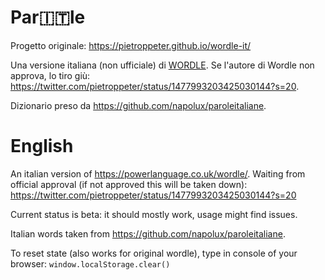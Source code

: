 # Par🇮🇹le

Progetto originale: https://pietroppeter.github.io/wordle-it/

Una versione italiana (non ufficiale) di [WORDLE](https://powerlanguage.co.uk/wordle/). Se l'autore di Wordle non approva, lo tiro giù: https://twitter.com/pietroppeter/status/1477993203425030144?s=20.

Dizionario preso da https://github.com/napolux/paroleitaliane.

# English

An italian version of https://powerlanguage.co.uk/wordle/. Waiting from official approval (if not approved this will be taken down): https://twitter.com/pietroppeter/status/1477993203425030144?s=20

Current status is beta: it should mostly work, usage might find issues.

Italian words taken from https://github.com/napolux/paroleitaliane.

To reset state (also works for original wordle), type in console of your browser: `window.localStorage.clear()`
